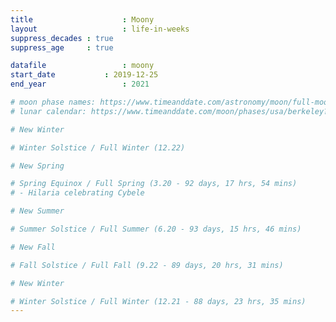 ```yaml
---
title 					 : Moony
layout					 : life-in-weeks
suppress_decades : true
suppress_age     : true

datafile				 : moony
start_date			 : 2019-12-25
end_year				 : 2021

# moon phase names: https://www.timeanddate.com/astronomy/moon/full-moon-names.html
# lunar calendar: https://www.timeanddate.com/moon/phases/usa/berkeley?year=2020

# New Winter

# Winter Solstice / Full Winter (12.22)

# New Spring

# Spring Equinox / Full Spring (3.20 - 92 days, 17 hrs, 54 mins)
# - Hilaria celebrating Cybele

# New Summer

# Summer Solstice / Full Summer (6.20 - 93 days, 15 hrs, 46 mins)

# New Fall

# Fall Solstice / Full Fall (9.22 - 89 days, 20 hrs, 31 mins)

# New Winter

# Winter Solstice / Full Winter (12.21 - 88 days, 23 hrs, 35 mins)
---
```


